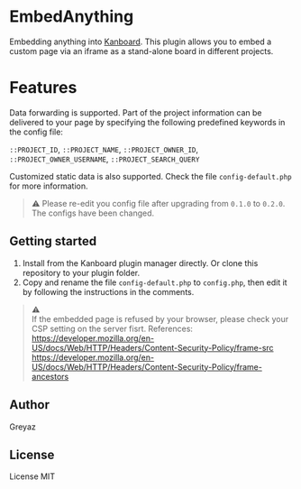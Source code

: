 # EmbedAnything
Embedding anything into [Kanboard](https://github.com/kanboard/kanboard). This plugin allows you to embed a custom page via an iframe as a stand-alone board in different projects.

# Features
Data forwarding is supported. Part of the project information can be delivered to your page by specifying the following predefined keywords in the config file: 

`::PROJECT_ID`, `::PROJECT_NAME`, `::PROJECT_OWNER_ID`, `::PROJECT_OWNER_USERNAME`, `::PROJECT_SEARCH_QUERY` 

Customized static data is also supported. Check the file `config-default.php` for more information.

> ⚠️ Please re-edit you config file after upgrading from `0.1.0` to `0.2.0`. The configs have been changed.

## Getting started
1. Install from the Kanboard plugin manager directly. Or clone this repository to your plugin folder.
2. Copy and rename the file `config-default.php` to `config.php`, then edit it by following the instructions in the comments.

> ⚠️   
>If the embedded page is refused by your browser, please check your CSP setting on the server fisrt. References:   
> https://developer.mozilla.org/en-US/docs/Web/HTTP/Headers/Content-Security-Policy/frame-src   
> https://developer.mozilla.org/en-US/docs/Web/HTTP/Headers/Content-Security-Policy/frame-ancestors



## Author
Greyaz

## License
License MIT
